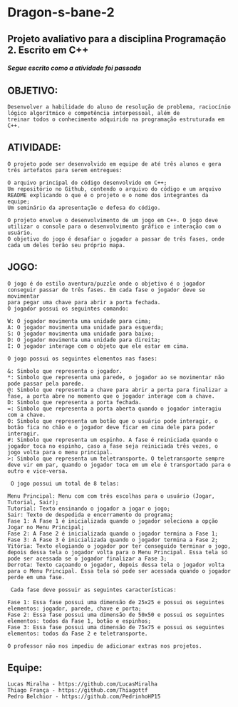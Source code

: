 # Dragon-s-bane-2
## Projeto avaliativo para a disciplina Programação 2. Escrito em C++
##### Segue escrito como a atividade foi passada
## OBJETIVO:
    Desenvolver a habilidade do aluno de resolução de problema, raciocínio lógico algorítmico e competência interpessoal, além de
    treinar todos o conhecimento adquirido na programação estruturada em C++.

## ATIVIDADE:
    O projeto pode ser desenvolvido em equipe de até três alunos e gera três artefatos para serem entregues:

    O arquivo principal do código desenvolvido em C++;
    Um repositório no Github, contendo o arquivo do código e um arquivo README explicando o que é o projeto e o nome dos integrantes da equipe;
    Um seminário da apresentação e defesa do código.

    O projeto envolve o desenvolvimento de um jogo em C++. O jogo deve utilizar o console para o desenvolvimento gráfico e interação com o usuário.
    O objetivo do jogo é desafiar o jogador a passar de três fases, onde cada um deles terão seu próprio mapa.

## JOGO:
    O jogo é do estilo aventura/puzzle onde o objetivo é o jogador conseguir passar de três fases. Em cada fase o jogador deve se movimentar
    para pegar uma chave para abrir a porta fechada.
    O jogador possui os seguintes comando:

    W: O jogador movimenta uma unidade para cima;
    A: O jogador movimenta uma unidade para esquerda;
    S: O jogador movimenta uma unidade para baixo;
    D: O jogador movimenta uma unidade para direita;
    I: O jogador interage com o objeto que ele estar em cima.

    O jogo possui os seguintes elementos nas fases:

    &: Simbolo que representa o jogador.
    *: Simbolo que representa uma parede, o jogador ao se movimentar não pode passar pela parede.
    @: Simbolo que representa a chave para abrir a porta para finalizar a fase, a porta abre no momento que o jogador interage com a chave.
    D: Simbolo que representa a porta fechada.
    =: Simbolo que representa a porta aberta quando o jogador interagiu com a chave.
    O: Simbolo que representa um botão que o usuário pode interagir, o botão fica no chão e o jogador deve ficar em cima dele para poder interagir.
    #: Simbolo que representa um espinho. A fase é reiniciada quando o jogador toca no espinho, caso a fase seja reiniciada três vezes, o jogo volta para o menu principal.
    >: Simbolo que representa um teletransporte. O teletransporte sempre deve vir em par, quando o jogador toca em um ele é transportado para o outro e vice-versa.

     O jogo possui um total de 8 telas:

    Menu Principal: Menu com com três escolhas para o usuário (Jogar, Tutorial, Sair);
    Tutorial: Texto ensinando o jogador a jogar o jogo;
    Sair: Texto de despedida e encerramento do programa;
    Fase 1: A Fase 1 é inicializada quando o jogador seleciona a opção Jogar no Menu Principal;
    Fase 2: A Fase 2 é inicializada quando o jogador termina a Fase 1;
    Fase 3: A Fase 3 é inicializada quando o jogador termina a Fase 2;
    Vitória: Texto elogiando o jogador por ter conseguido terminar o jogo, depois dessa tela o jogador volta para o Menu Principal. Essa tela só pode ser acessada se o jogador finalizar a Fase 3;
    Derrota: Texto caçoando o jogador, depois dessa tela o jogador volta para o Menu Principal. Essa tela só pode ser acessada quando o jogador perde em uma fase.

     Cada fase deve possuir as seguintes características:

    Fase 1: Essa fase possui uma dimensão de 25x25 e possui os seguintes elementos: jogador, parede, chave e porta;
    Fase 2: Essa fase possui uma dimensão de 50x50 e possui os seguintes elementos: todos da Fase 1, botão e espinhos;
    Fase 3: Essa fase possui uma dimensão de 75x75 e possui os seguintes elementos: todos da Fase 2 e teletransporte.

    O professor não nos impediu de adicionar extras nos projetos.    
    
## Equipe:    

    Lucas Miralha - https://github.com/LucasMiralha
    Thiago França - https://github.com/Thiagottf
    Pedro Belchior - https://github.com/PedrinhoHP15
